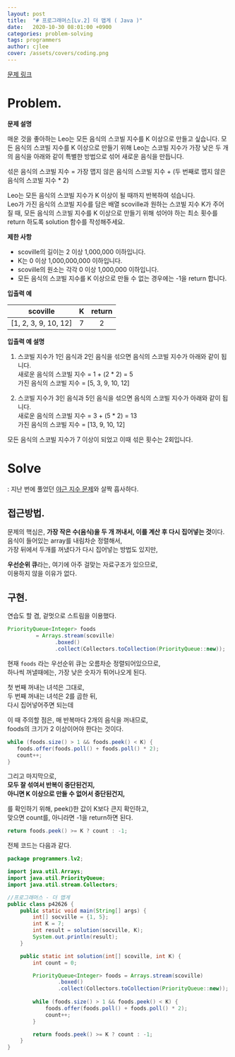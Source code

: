 ```yaml
---
layout: post
title:  "# 프로그래머스[Lv.2] 더 맵게 ( Java )"
date:   2020-10-30 08:01:00 +0900
categories: problem-solving
tags: programmers
author: cjlee
cover: /assets/covers/coding.png
---
```


[문제 링크](https://programmers.co.kr/learn/courses/30/lessons/42626)

# Problem.

**문제 설명**

매운 것을 좋아하는 Leo는 모든 음식의 스코빌 지수를 K 이상으로 만들고 싶습니다. 모든 음식의 스코빌 지수를 K 이상으로 만들기 위해 Leo는 스코빌 지수가 가장 낮은 두 개의 음식을 아래와 같이 특별한 방법으로 섞어 새로운 음식을 만듭니다.

섞은 음식의 스코빌 지수 = 가장 맵지 않은 음식의 스코빌 지수 + (두 번째로 맵지 않은 음식의 스코빌 지수 * 2)

Leo는 모든 음식의 스코빌 지수가 K 이상이 될 때까지 반복하여 섞습니다.  
Leo가 가진 음식의 스코빌 지수를 담은 배열 scoville과 원하는 스코빌 지수 K가 주어질 때, 모든 음식의 스코빌 지수를 K 이상으로 만들기 위해 섞어야 하는 최소 횟수를 return 하도록 solution 함수를 작성해주세요.

**제한 사항**  
- scoville의 길이는 2 이상 1,000,000 이하입니다.
- K는 0 이상 1,000,000,000 이하입니다.
- scoville의 원소는 각각 0 이상 1,000,000 이하입니다.
- 모든 음식의 스코빌 지수를 K 이상으로 만들 수 없는 경우에는 -1을 return 합니다.

**입출력 예**

scoville|K|return
|:--:|:--:|:--:|
[1, 2, 3, 9, 10, 12]|7|2

**입출력 예 설명**
1. 스코빌 지수가 1인 음식과 2인 음식을 섞으면 음식의 스코빌 지수가 아래와 같이 됩니다.    
   새로운 음식의 스코빌 지수 = 1 + (2 * 2) = 5  
   가진 음식의 스코빌 지수 = [5, 3, 9, 10, 12]

2. 스코빌 지수가 3인 음식과 5인 음식을 섞으면 음식의 스코빌 지수가 아래와 같이 됩니다.    
   새로운 음식의 스코빌 지수 = 3 + (5 * 2) = 13  
   가진 음식의 스코빌 지수 = [13, 9, 10, 12]  

모든 음식의 스코빌 지수가 7 이상이 되었고 이때 섞은 횟수는 2회입니다.

# Solve
: 지난 번에 풀었던 [야근 지수 문제](https://cjlee38.github.io/problem-solving/problem_solving_13)와 살짝 흡사하다.

## 접근방법.
문제의 핵심은, **가장 작은 수(음식)을 두 개 꺼내서, 이를 계산 후 다시 집어넣는 것**이다.  
음식이 들어있는 array를 내림차순 정렬해서,   
가장 뒤에서 두개를 꺼냈다가 다시 집어넣는 방법도 있지만,   

**우선순위 큐**라는, 여기에 아주 걸맞는 자료구조가 있으므로,   
이용하지 않을 이유가 없다.

## 구현.

연습도 할 겸, 겉멋으로 스트림을 이용했다.

```java
PriorityQueue<Integer> foods 
         = Arrays.stream(scoville)
               .boxed()
               .collect(Collectors.toCollection(PriorityQueue::new));
```

현재 `foods` 라는 우선순위 큐는 오름차순 정렬되어있으므로,  
하나씩 꺼낼때에는, 가장 낮은 숫자가 튀어나오게 된다.

첫 번째 꺼내는 녀석은 그대로,   
두 번째 꺼내는 녀석은 2를 곱한 뒤,   
다시 집어넣어주면 되는데

이 때 주의할 점은, 매 반복마다 2개의 음식을 꺼내므로,  
foods의 크기가 2 이상이어야 한다는 것이다.

```java
while (foods.size() > 1 && foods.peek() < K) {
   foods.offer(foods.poll() + foods.poll() * 2);
   count++;
}
```

그리고 마지막으로,  
**모두 잘 섞여서 반복이 중단된건지,**  
**아니면 K 이상으로 만들 수 없어서 중단된건지,**  

를 확인하기 위해, peek()한 값이 K보다 큰지 확인하고,  
맞으면 count를, 아니라면 -1을 return하면 된다.

```java
return foods.peek() >= K ? count : -1;
```

전체 코드는 다음과 같다.

```java
package programmers.lv2;

import java.util.Arrays;
import java.util.PriorityQueue;
import java.util.stream.Collectors;

//프로그래머스 - 더 맵게
public class p42626 {
    public static void main(String[] args) {
        int[] socville = {1, 5};
        int K = 7;
        int result = solution(socville, K);
        System.out.println(result);
    }

    public static int solution(int[] scoville, int K) {
        int count = 0;

        PriorityQueue<Integer> foods = Arrays.stream(scoville)
                .boxed()
                .collect(Collectors.toCollection(PriorityQueue::new));
        
        while (foods.size() > 1 && foods.peek() < K) {
            foods.offer(foods.poll() + foods.poll() * 2);
            count++;
        }

        return foods.peek() >= K ? count : -1;
    }
}
```